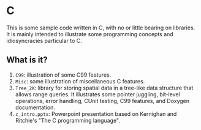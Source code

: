# C
This is some sample code written in C, with no or little bearing on
libraries.  It is mainly intended to illustrate some programming concepts
and idiosyncracies particular to C.

## What is it?
1. `C99`: illustration of some C99 features.
1. `Misc`: some illustration of miscellaneous C features.
1. `Tree_2K`: library for storing spatial data in a tree-like data
    structure that allows range queries.  It illustrates some pointer
    juggling, bit-level operations, error handling, CUnit testing, C99
    features, and Doxygen documentation.
1. `c_intro.pptx`: Powerpoint presentation based on Kernighan and
    Ritchie's "The C programming language".
